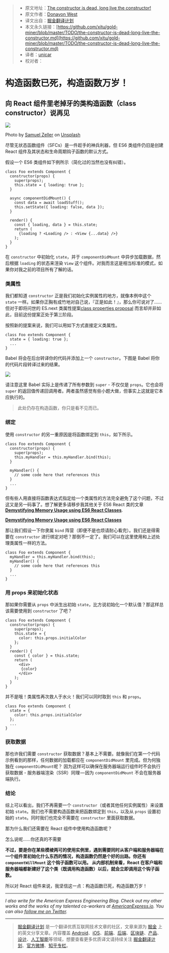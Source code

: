 > * 原文地址：[The constructor is dead, long live the constructor!](https://hackernoon.com/the-constructor-is-dead-long-live-the-constructor-c10871bea599)
> * 原文作者：[Donavon West](https://hackernoon.com/@donavon?source=post_header_lockup)
> * 译文出自：[掘金翻译计划](https://github.com/xitu/gold-miner)
> * 本文永久链接：[https://github.com/xitu/gold-miner/blob/master/TODO/the-constructor-is-dead-long-live-the-constructor.md](https://github.com/xitu/gold-miner/blob/master/TODO/the-constructor-is-dead-long-live-the-constructor.md)
> * 译者：[unicar](https://github.com/unicar9)
> * 校对者：

# 构造函数已死，构造函数万岁！


## 向 React 组件里老掉牙的类构造函数（class constructor）说再见


![](https://cdn-images-1.medium.com/max/2000/1*RKQ1VZhf-b7We4YN78xWlA.jpeg)

Photo by [Samuel Zeller](https://unsplash.com/photos/VLioQ2c-VwE?utm_source=unsplash&utm_medium=referral&utm_content=creditCopyText) on [Unsplash](https://unsplash.com/?utm_source=unsplash&utm_medium=referral&utm_content=creditCopyText)

尽管无状态函数组件（SFCs）是一件趁手的神兵利器，但 ES6 类组件仍旧是创建 React 组件及其状态和生命周期钩子函数的默认方式。


假设一个 ES6 类组件如下例所示（简化过的当然也没有纠错）。


```
class Foo extends Component {
  constructor(props) {
    super(props); 
    this.state = { loading: true };
  }
```

```
  async componentDidMount() {
    const data = await loadStuff();
    this.setState({ loading: false, data });
  }
```

```
  render() {
    const { loading, data } = this.state;
    return (
      {loading ? <Loading /> : <View {...data} />}
    );
  }
}
```

在 `constructor` 中初始化 `state`，并于 `componentDidMount` 中异步加载数据，然后根据 `loading` 的状态来渲染 `View` 这个组件。对我而言这是相当标准的模式，如果你对我之前的项目所有了解的话。


### 类属性


我们都知道 `constructor` 正是我们初始化实例属性的地方，就像本例中这个 `state` 一样。如果你正胸有成竹地对自己说，『正是如此！』，那么你可说对了……但对于即将问世的 ES.next 类属性提案[class properties proposal](https://github.com/tc39/proposal-class-fields) 而言却并非如此，目前这份提案正处于第三阶段。


按照新的提案来说，我们可以用如下方式直接定义类属性。


```
class Foo extends Component {
  state = { loading: true };
  ...
}
```

Babel 将会在后台转译你的代码并添加上一个 `constructor`。下图是 Babel 将你的代码片段转译过来的结果。


![](https://cdn-images-1.medium.com/max/800/1*IK4vl_NlOIdCDlFYyizEeQ.png)

请注意这里 Babel 实际上是传递了所有参数到 `super` - 不仅仅是 `props`。它也会将 `super` 的返回值传递回调用者。两者虽然感觉有些小题大做，但事实上这就是它本应执行的。


> 此处仍存在构造函数，你只是看不见而已。


### 绑定


使用 `constructor` 的另一重原因是将函数绑定到 `this`，如下所示。


```
class Foo extends Component {
  constructor(props) {
    super(props); 
    this.myHandler = this.myHandler.bind(this);
  }
```

```
  myHandler() {
    // some code here that references this
  }
  ...
}
```

但有些人用直接将函数表达式指定给一个类属性的方法完全避免了这个问题，不过这又是另一码事了。想了解更多请移步我其他关于 ES6 React 类的文章 [**Demystifying Memory Usage using ES6 React Classes**](https://medium.com/@donavon/demystifying-memory-usage-using-es6-react-classes-d9d904bc4557 "https://medium.com/@donavon/demystifying-memory-usage-using-es6-react-classes-d9d904bc4557").



[**Demystifying Memory Usage using ES6 React Classes**](https://medium.com/@donavon/demystifying-memory-usage-using-es6-react-classes-d9d904bc4557)

那让我们假设一下你隶属 `bind` 阵营（即便不是也烦请耐心看完）。我们还是得需要在 `constructor` 进行绑定对吧？那倒不一定了。我们可以在这里使用和上述处理类属性一样的方法。


```
class Foo extends Component {
  myHandler = this.myHandler.bind(this);
  myHandler() {
    // some code here that references this
  }
  ...
}
```

### 用 props 来初始化状态


那如果你需要从 `props` 中派生出初始 `state`，比方说初始化一个默认值？那这样总该需要使用到 `constructor` 了吧？


```
class Foo extends Component {
  constructor(props) {
    super(props); 
    this.state = {
      color: this.props.initialColor
    };
  }
  render() {
    const { color } = this.state;
    return (
      <div>
       {color}
      </div>
    );
  }
}
```

并不是哦！类属性再次救人于水火！我们可以同时取到 `this` 和 `props`。


```
class Foo extends Component {
  state = {
    color: this.props.initialColor
  };
  ...
}
```

### 获取数据


那也许我们需要 `constructor` 获取数据？基本上不需要。就像我们在第一个代码示例看到的那样，任何数据的加载都应在 `componentDidMount` 里完成。但为何独独在 `componentDidMount`呢？ 因为这样可以确保在服务器端运行组件时不会执行获取数据 - 服务器端渲染（SSR）同理 — 因为 `componentDidMount` 不会在服务器端执行。

### 结论

综上可以看出，我们不再需要一个 `constructor`（或者其他任何实例属性）来设置初始 `state`。我们也不需要构造函数来把函数绑定到  `this`，以及从 `props` 设置初始的 `state`。同时我们也完全不需要在 `constructor` 里面获取数据。


那为什么我们还需要在 React 组件中使用构造函数呢？

怎么说呢……你还真的不需要

__不过，要是你在某些模棱两可的使用实例里，遇到需要同时从客户端和服务器端在一个组件里初始化什么东西的情况，构造函数仍然是个好的出路。你还有 `componentWillMount` 这个钩子函数可以用。 从内部机制来看，React 在客户端和服务器端都新建好了这个类（既调用构造函数）以后，就会立即调用这个钩子函数。__


所以对 React 组件来说，我坚信这一点：构造函数已死，构造函数万岁！

* * *

_I also write for the American Express Engineering Blog. Check out my other works and the works of my talented co-workers at_ [_AmericanExpress.io_](http://americanexpress.io/)_. You can also_ [_follow me on Twitter_](https://twitter.com/donavon)_._


---

> [掘金翻译计划](https://github.com/xitu/gold-miner) 是一个翻译优质互联网技术文章的社区，文章来源为 [掘金](https://juejin.im) 上的英文分享文章。内容覆盖 [Android](https://github.com/xitu/gold-miner#android)、[iOS](https://github.com/xitu/gold-miner#ios)、[前端](https://github.com/xitu/gold-miner#前端)、[后端](https://github.com/xitu/gold-miner#后端)、[区块链](https://github.com/xitu/gold-miner#区块链)、[产品](https://github.com/xitu/gold-miner#产品)、[设计](https://github.com/xitu/gold-miner#设计)、[人工智能](https://github.com/xitu/gold-miner#人工智能)等领域，想要查看更多优质译文请持续关注 [掘金翻译计划](https://github.com/xitu/gold-miner)、[官方微博](http://weibo.com/juejinfanyi)、[知乎专栏](https://zhuanlan.zhihu.com/juejinfanyi)。
